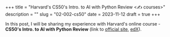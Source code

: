 +++
title = "Harvard's CS50's Intro. to AI with Python Review <✍️ courses>"
description = ""
slug = "02-002-cs50"
date = 2023-11-12
draft = true
+++

In this post, I will be sharing my experience with Harvard's online course - **CS50's Intro. to AI with Python Review** (link to [official site](https://pll.harvard.edu/course/cs50s-introduction-artificial-intelligence-python), [edX](https://www.edx.org/learn/artificial-intelligence/harvard-university-cs50-s-introduction-to-artificial-intelligence-with-python)).
